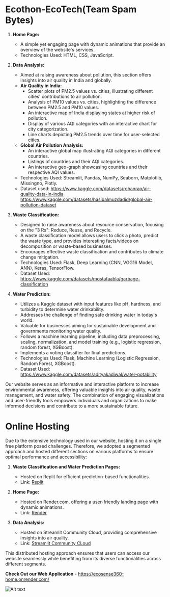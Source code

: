 # Ecothon-EcoTech(Team Spam Bytes)

1. **Home Page:**
   - A simple yet engaging page with dynamic animations that provide an overview of the website's services.
   - Technologies Used: HTML, CSS, JavaScript.

2. **Data Analysis:**
   - Aimed at raising awareness about pollution, this section offers insights into air quality in India and globally.
   - **Air Quality in India:**
     - Scatter plots of PM2.5 values vs. cities, illustrating different cities' contributions to air pollution.
     - Analysis of PM10 values vs. cities, highlighting the difference between PM2.5 and PM10 values.
     - An interactive map of India displaying states at higher risk of pollution.
     - Display of various AQI categories with an interactive chart for city categorization.
     - Line charts depicting PM2.5 trends over time for user-selected cities.
   - **Global Air Pollution Analysis:**
     - An interactive global map illustrating AQI categories in different countries.
     - Listings of countries and their AQI categories.
     - An interactive geo-graph showcasing countries and their respective AQI values.
   - Technologies Used: Streamlit, Pandas, NumPy, Seaborn, Matplotlib, Missingno, Plotly.
   - Dataset used: https://www.kaggle.com/datasets/rohanrao/air-quality-data-in-india
                   https://www.kaggle.com/datasets/hasibalmuzdadid/global-air-pollution-dataset

3. **Waste Classification:**
   - Designed to raise awareness about resource conservation, focusing on the "3 Rs": Reduce, Reuse, and Recycle.
   - A waste classification model allows users to click a photo, predict the waste type, and provides interesting facts/videos on decomposition or waste-based businesses.
   - Encourages effective waste classification and contributes to climate change mitigation.
   - Technologies Used: Flask, Deep Learning (CNN, VGG16 Model, ANN), Keras, TensorFlow.
   - Dataset Used: https://www.kaggle.com/datasets/mostafaabla/garbage-classification

4. **Water Prediction:**
   - Utilizes a Kaggle dataset with input features like pH, hardness, and turbidity to determine water drinkability.
   - Addresses the challenge of finding safe drinking water in today's world.
   - Valuable for businesses aiming for sustainable development and governments monitoring water quality.
   - Follows a machine learning pipeline, including data preprocessing, scaling, normalization, and model training (e.g., logistic regression, random forest, XGBoost).
   - Implements a voting classifier for final predictions.
   - Technologies Used: Flask, Machine Learning (Logistic Regression, Random Forest, XGBoost).
   - Dataset Used: https://www.kaggle.com/datasets/adityakadiwal/water-potability

Our website serves as an informative and interactive platform to increase environmental awareness, offering valuable insights into air quality, waste management, and water safety. The combination of engaging visualizations and user-friendly tools empowers individuals and organizations to make informed decisions and contribute to a more sustainable future.

# Online Hosting


Due to the extensive technology used in our website, hosting it on a single free platform posed challenges. Therefore, we adopted a segmented approach and hosted different sections on various platforms to ensure optimal performance and accessibility:

1. **Waste Classification and Water Prediction Pages:**
   - Hosted on Replit for efficient prediction-based functionalities.
   - Link: [Replit](https://replit.com/)

2. **Home Page:**
   - Hosted on Render.com, offering a user-friendly landing page with dynamic animations.
   - Link: [Render](https://render.com/)

3. **Data Analysis:**
   - Hosted on Streamlit Community Cloud, providing comprehensive insights into air quality.
   - Link: [Streamlit Community CLoud](https://streamlit.io/)

This distributed hosting approach ensures that users can access our website seamlessly while benefiting from its diverse functionalities across different segments.

**Check Out our Web Application** - https://ecosense360-home.onrender.com/

![Alt text](https://encrypted-tbn0.gstatic.com/images?q=tbn:ANd9GcRmjF9Z-Ylbz8DdpjAe2oI3R3sONeUcrfOSBQ&usqp=CAU)
